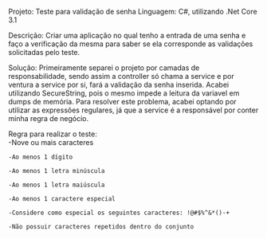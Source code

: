 Projeto: Teste para validação de senha
Linguagem: C#, utilizando .Net Core 3.1

Descrição: Criar uma aplicação no qual tenho a entrada de uma senha e faço a verificação da mesma para saber se ela corresponde as validações solicitadas pelo teste.

Solução: Primeiramente separei o projeto por camadas de responsabilidade, sendo assim a controller só chama a service e por ventura a service por si, fará a validação da senha inserida. Acabei utilizando SecureString, pois o mesmo impede a leitura da variavel em dumps de memória. Para resolver este problema, acabei optando por utilizar as expressões regulares, já que a service é a responsável por conter minha regra de negócio.

Regra para realizar o teste:  
    -Nove ou mais caracteres

    -Ao menos 1 dígito

    -Ao menos 1 letra minúscula

    -Ao menos 1 letra maiúscula

    -Ao menos 1 caractere especial

    -Considere como especial os seguintes caracteres: !@#$%^&*()-+

    -Não possuir caracteres repetidos dentro do conjunto
